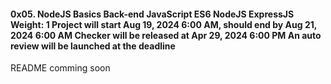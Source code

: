 <h4>0x05. NodeJS Basics
Back-end
JavaScript
ES6
NodeJS
ExpressJS
 Weight: 1
 Project will start  Aug 19, 2024 6:00 AM, should end by  Aug 21, 2024 6:00 AM
 Checker will be released at Apr 29, 2024 6:00 PM
 An auto review will be launched at the deadline
 </h4>
 <p>README comming soon </p>